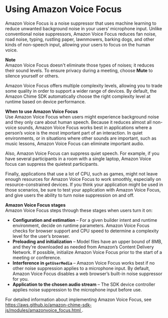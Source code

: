 # Using Amazon Voice Focus<a name="using-vfns"></a>

Amazon Voice Focus is a noise suppressor that uses machine learning to reduce unwanted background noise in your users’ microphone input\. Unlike conventional noise suppressors, Amazon Voice Focus reduces fan noise, road noise, typing, rustling paper, lawnmowers, barking dogs, and other kinds of non\-speech input, allowing your users to focus on the human voice\.

**Note**  
Amazon Voice Focus doesn't eliminate those types of noises; it reduces their sound levels\. To ensure privacy during a meeting, choose **Mute** to silence yourself or others\.

Amazon Voice Focus offers multiple complexity levels, allowing you to trade some quality in order to support a wider range of devices\. By default, the Amazon Chime SDK automatically choose the right complexity level at runtime based on device performance\.

**When to use Amazon Voice Focus**  
Use Amazon Voice Focus when users might experience background noise and they only care about human speech\. Because it reduces almost all non\-voice sounds, Amazon Voice Focus works best in applications where a person’s voice is the most important part of an interaction\. In quiet environments, or in situations where other sounds are important, such as music lessons, Amazon Voice Focus can eliminate important audio\.

Also, Amazon Voice Focus can suppress quiet speech\. For example, if you have several participants in a room with a single laptop, Amazon Voice focus can suppress the quietest participants\.

Finally, applications that use a lot of CPU, such as games, might not leave enough resources for Amazon Voice Focus to work smoothly, especially on resource\-constrained devices\. If you think your application might be used in those scenarios, be sure to test your application with Amazon Voice Focus, and give users the ability to turn noise suppression on and off\.

**Amazon Voice Focus stages**  
Amazon Voice Focus steps through these stages when users turn it on:
+ **Configuration and estimation** – For a given builder intent and runtime environment, decide on runtime parameters\. Amazon Voice Focus checks for browser support and CPU speed to determine a complexity level for the user’s browser\.
+ **Preloading and initialization** – Model files have an upper bound of 8MB, and they're downloaded as needed from Amazon’s Content Delivery Network\. If possible, initialize Amazon Voice Focus prior to the start of a meeting or conference\.
+ **Interference in `getUserMedia`** – Amazon Voice Focus works best if no other noise suppression applies to a microphone input\. By default, Amazon Voice Focus disables a web browser’s built\-in noise suppressor for you\.
+ **Application to the chosen audio stream** – The SDK device controller applies noise suppression to the microphone input before use\.

For detailed information about implementing Amazon Voice Focus, see [ https://aws\.github\.io/amazon\-chime\-sdk\-js/modules/amazonvoice\_focus\.html ](https://aws.github.io/amazon-chime-sdk-js/modules/amazonvoice_focus.html)\.